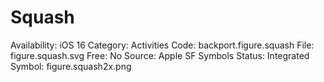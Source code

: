 # Squash

Availability: iOS 16
Category: Activities
Code: backport.figure.squash
File: figure.squash.svg
Free: No
Source: Apple SF Symbols
Status: Integrated
Symbol: figure.squash2x.png